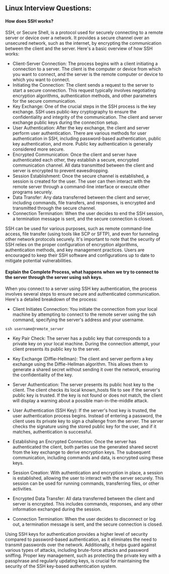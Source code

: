 ## Linux Interview Questions:
#### How does SSH works?
SSH, or Secure Shell, is a protocol used for securely connecting to a remote server or device over a network. It provides a secure channel over an unsecured network, such as the internet, by encrypting the communication between the client and the server. Here's a basic overview of how SSH works:
- Client-Server Connection:
    The process begins with a client initiating a connection to a server. The client is the computer or device from which you want to connect, and the server is the remote computer or device to which you want to connect.
- Initiating the Connection:
  The client sends a request to the server to start a secure connection. This request typically involves negotiating encryption algorithms, authentication methods, and other parameters for the secure communication.
- Key Exchange:
  One of the crucial steps in the SSH process is the key exchange. SSH uses public-key cryptography to ensure the confidentiality and integrity of the communication. The client and server exchange public keys during the connection setup.
- User Authentication:
  After the key exchange, the client and server perform user authentication. There are various methods for user authentication in SSH, including password-based authentication, public key authentication, and more. Public key authentication is generally considered more secure.
- Encrypted Communication:
  Once the client and server have authenticated each other, they establish a secure, encrypted communication channel. All data transmitted between the client and server is encrypted to prevent eavesdropping.
- Session Establishment:
  Once the secure channel is established, a session is created for the user. The user can then interact with the remote server through a command-line interface or execute other programs securely.
- Data Transfer:
  Any data transferred between the client and server, including commands, file transfers, and responses, is encrypted and transmitted through the secure channel.
- Connection Termination:
  When the user decides to end the SSH session, a termination message is sent, and the secure connection is closed.

SSH can be used for various purposes, such as remote command-line access, file transfer (using tools like SCP or SFTP), and even for tunneling other network protocols securely.
It's important to note that the security of SSH relies on the proper configuration of encryption algorithms, authentication methods, and key management practices. Users are encouraged to keep their SSH software and configurations up to date to mitigate potential vulnerabilities.

#### Explain the Complete Process, what happens when we try to connect to the server through the server using ssh keys.

When you connect to a server using SSH key authentication, the process involves several steps to ensure secure and authenticated communication. Here's a detailed breakdown of the process:
- Client Initiates Connection:
You initiate the connection from your local machine by attempting to connect to the remote server using the ssh command, specifying the server's address and your username.

```
ssh username@remote_server
```

- Key Pair Check:
The server has a public key that corresponds to a private key on your local machine. During the connection attempt, your client presents its public key to the server.

- Key Exchange (Diffie-Hellman):
The client and server perform a key exchange using the Diffie-Hellman algorithm. This allows them to generate a shared secret without sending it over the network, ensuring the confidentiality of the key.

- Server Authentication:
The server presents its public host key to the client. The client checks its local known_hosts file to see if the server's public key is trusted. If the key is not found or does not match, the client will display a warning about a possible man-in-the-middle attack.

- User Authentication (SSH Key):
If the server's host key is trusted, the user authentication process begins. Instead of entering a password, the client uses its private key to sign a challenge from the server. The server checks the signature using the stored public key for the user, and if it matches, authentication is successful.

- Establishing an Encrypted Connection:
Once the server has authenticated the client, both parties use the generated shared secret from the key exchange to derive encryption keys. The subsequent communication, including commands and data, is encrypted using these keys.

- Session Creation:
With authentication and encryption in place, a session is established, allowing the user to interact with the server securely. This session can be used for running commands, transferring files, or other activities.

- Encrypted Data Transfer:
All data transferred between the client and server is encrypted. This includes commands, responses, and any other information exchanged during the session.

- Connection Termination:
When the user decides to disconnect or log out, a termination message is sent, and the secure connection is closed.

Using SSH keys for authentication provides a higher level of security compared to password-based authentication, as it eliminates the need to transmit passwords over the network. Additionally, it helps guard against various types of attacks, including brute-force attacks and password sniffing. Proper key management, such as protecting the private key with a passphrase and regularly updating keys, is crucial for maintaining the security of the SSH key-based authentication system.







